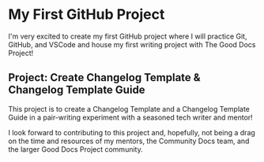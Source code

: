 # My First GitHub Project

I'm very excited to create my first GitHub project where I will practice Git, GitHub, and VSCode and house my first writing project with The Good Docs Project!

## Project: Create Changelog Template & Changelog Template Guide

This project is to create a Changelog Template and a Changelog Template Guide in a pair-writing experiment with a seasoned tech writer and mentor!

I look forward to contributing to this project and, hopefully, not being a drag on the time and resources of my mentors, the Community Docs team, and the larger Good Docs Project community.
